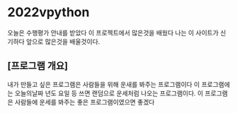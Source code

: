 # 2022vpython
오늘은 수행평가 안내를 받았다
이 프로젝트에서 많은것을 배웠다
나는 이 사이트가 신기하다
앞으로 많은것을 배울것이다.

## [프로그램 개요]
내가 만들고 싶은 프로그램은 사람들을 위해 운새를 봐주는 프로그램이다
이 프로그램에는 오늘의날짜 년도 요일 등 쓰면 랜덤으로 운세처럼 나오는 프로그램이다.
이 프로그램은 사람들에 운세를 봐주는 좋은 프로그램이였으면 좋겠다
